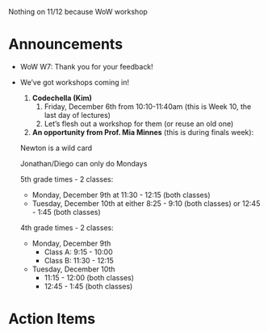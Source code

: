Nothing on 11/12 because WoW workshop

# Announcements

- WoW W7: Thank you for your feedback!
- We’ve got workshops coming in!
    1. **Codechella (Kim)**
        1. Friday, December 6th from 10:10-11:40am (this is Week 10, the last day of lectures)
        2. Let’s flesh out a workshop for them (or reuse an old one)
    2. **An opportunity from Prof. Mia Minnes** (this is during finals week):
    
    Newton is a wild card
    
    Jonathan/Diego can only do Mondays
    
    5th grade times - 2 classes:
    
    - Monday, December 9th at 11:30 - 12:15 (both classes)
    - Tuesday, December 10th at either 8:25 - 9:10 (both classes) or 12:45 - 1:45 (both classes)
    
    4th grade times - 2 classes:
    
    - Monday, December 9th
        - Class A: 9:15 - 10:00
        - Class B: 11:30 - 12:15
    - Tuesday, December 10th
        - 11:15 - 12:00 (both classes)
        - 12:45 - 1:45 (both classes)

# Action Items